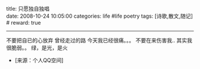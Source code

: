 title: 只愿独自独唱  
date: 2008-10-24 10:05:00
categories: life #life poetry
tags: [诗歌,散文,随记]  # <!--more-->
reward: true

---

不要把自已的心放弃 
曾经走过的路 
今天我已经很痛。。。 
不要在来伤害我.. 
其实我很脆弱。。 
绿，是光，是火


- [来源：个人QQ空间]
